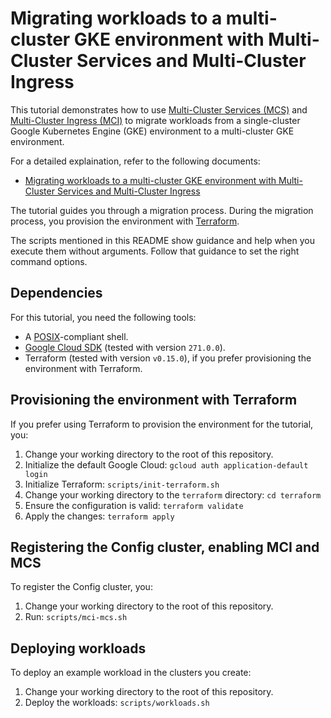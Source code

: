 # Migrating workloads to a multi-cluster GKE environment with Multi-Cluster Services and Multi-Cluster Ingress

This tutorial demonstrates how to use [Multi-Cluster Services (MCS)](https://cloud.google.com/kubernetes-engine/docs/concepts/multi-cluster-services)
and [Multi-Cluster Ingress (MCI)](https://cloud.google.com/kubernetes-engine/docs/concepts/multi-cluster-ingress)
to migrate workloads from a single-cluster Google Kubernetes Engine (GKE)
environment to a multi-cluster GKE environment.

For a detailed explaination, refer to the following documents:

- [Migrating workloads to a multi-cluster GKE environment with Multi-Cluster Services and Multi-Cluster Ingress](https://cloud.google.com/architecture/migrating-containers-multi-cluster-gke-ingress-services)

The tutorial guides you through a migration process. During the migration
process, you provision the environment with [Terraform](https://www.terraform.io/).

The scripts mentioned in this README show guidance and help when you execute them
without arguments. Follow that guidance to set the right command options.

## Dependencies

For this tutorial, you need the following tools:

- A [POSIX](https://wikipedia.org/wiki/POSIX)-compliant shell.
- [Google Cloud SDK](https://cloud.google.com/sdk) (tested with version `271.0.0`).
- Terraform (tested with version `v0.15.0`), if you prefer provisioning the environment with Terraform.

## Provisioning the environment with Terraform

If you prefer using Terraform to provision the environment for the tutorial, you:

1. Change your working directory to the root of this repository.
1. Initialize the default Google Cloud: `gcloud auth application-default login`
1. Initialize Terraform: `scripts/init-terraform.sh`
1. Change your working directory to the `terraform` directory: `cd terraform`
1. Ensure the configuration is valid: `terraform validate`
1. Apply the changes: `terraform apply`

## Registering the Config cluster, enabling MCI and MCS

To register the Config cluster, you:

1. Change your working directory to the root of this repository.
1. Run: `scripts/mci-mcs.sh`

## Deploying workloads

To deploy an example workload in the clusters you create:

1. Change your working directory to the root of this repository.
1. Deploy the workloads: `scripts/workloads.sh`
